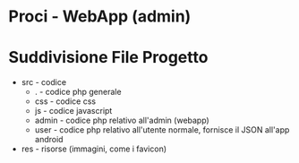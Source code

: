 # Proci - WebApp (admin)

# Suddivisione File Progetto

- src - codice
  - . - codice php generale
  - css - codice css
  - js - codice javascript
  - admin - codice php relativo all'admin (webapp)
  - user - codice php relativo all'utente normale, fornisce il JSON all'app android
- res - risorse (immagini, come i favicon)

